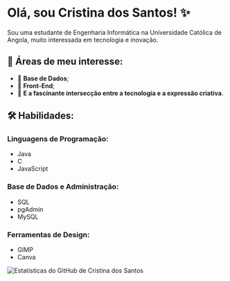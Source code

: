 # Olá, sou Cristina dos Santos! ✨

Sou uma estudante de Engenharia Informática na Universidade Católica de Angola, muito interessada em tecnologia e inovação. 

## 💖 Áreas de meu interesse: 

- 🚀 **Base de Dados**;
- 🚀 **Front-End**;
- 🚀 **E a fascinante intersecção entre a tecnologia e a expressão criativa**.

## 🛠️ Habilidades: 

### Linguagens de Programação:
- Java
- C
- JavaScript

### Base de Dados e Administração:
- SQL
- pgAdmin
- MySQL

### Ferramentas de Design:
- GIMP
- Canva



![Estatísticas do GitHub de Cristina dos Santos](https://github-readme-stats.vercel.app/api?username=cristina-dos-santos&show_icons=true&theme=tokyonight)
